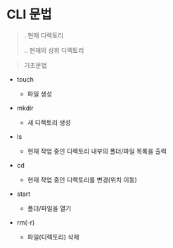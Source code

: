 # CLI 문법

> . 현재 디렉토리
> 
> .. 현재의 상위 디렉토리

> 기초문법

- touch
  
  - 파일 생성

- mkdir
  
  - 새 디렉토리 생성

- ls
  
  - 현재 작업 중인 디렉토리 내부의 폴더/파일 목록을 출력

- cd
  
  - 현재 작업 중인 디렉토리를 변경(위치 이동)

- start
  
  - 폴더/파일을 열기

- rm(-r)
  
  - 파일(디렉토리) 삭제
